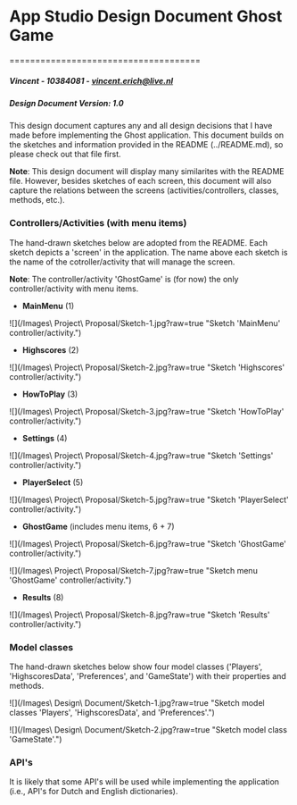 # App Studio Design Document Ghost Game #
=====================================
##### Vincent - 10384081 - <vincent.erich@live.nl> #####
##### Design Document Version: 1.0 #####

This design document captures any and all design decisions that I have made before implementing the Ghost application. This document builds on the sketches and information provided in the README (../README.md), so please check out that file first.

<b>Note</b>: This design document will display many similarites with the README file. However, besides sketches of each screen, this document will also capture the relations between the screens (activities/controllers, classes, methods, etc.). 

### Controllers/Activities (with menu items) ###

The hand-drawn sketches below are adopted from the README. Each sketch depicts a 'screen' in the application. The name above each sketch is the name of the cotroller/activity that will manage the screen.

<b>Note</b>: The controller/activity 'GhostGame' is (for now) the only controller/activity with menu items.  

* <b>MainMenu</b> (1)

![](/Images\ Project\ Proposal/Sketch-1.jpg?raw=true "Sketch 'MainMenu' controller/activity.")

* <b>Highscores</b> (2)

![](/Images\ Project\ Proposal/Sketch-2.jpg?raw=true "Sketch 'Highscores' controller/activity.")

* <b>HowToPlay</b> (3)

![](/Images\ Project\ Proposal/Sketch-3.jpg?raw=true "Sketch 'HowToPlay' controller/activity.")

* <b>Settings</b> (4)

![](/Images\ Project\ Proposal/Sketch-4.jpg?raw=true "Sketch 'Settings' controller/activity.")

* <b>PlayerSelect</b> (5)

![](/Images\ Project\ Proposal/Sketch-5.jpg?raw=true "Sketch 'PlayerSelect' controller/activity.")

* <b>GhostGame</b> (includes menu items, 6 + 7)

![](/Images\ Project\ Proposal/Sketch-6.jpg?raw=true "Sketch 'GhostGame' controller/activity.")

![](/Images\ Project\ Proposal/Sketch-7.jpg?raw=true "Sketch menu 'GhostGame' controller/activity.")

* <b>Results</b> (8)

![](/Images\ Project\ Proposal/Sketch-8.jpg?raw=true "Sketch 'Results' controller/activity.")

### Model classes ###

The hand-drawn sketches below show four model classes ('Players', 'HighscoresData', 'Preferences', and 'GameState') with their properties and methods.

![](/Images\ Design\ Document/Sketch-1.jpg?raw=true "Sketch model classes 'Players', 'HighscoresData', and 'Preferences'.")

![](/Images\ Design\ Document/Sketch-2.jpg?raw=true "Sketch model class 'GameState'.")

### API's ###

It is likely that some API's will be used while implementing the application (i.e., API's for Dutch and English dictionaries). 